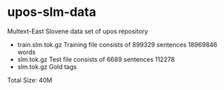 upos-slm-data
=============

Multext-East Slovene data set of upos repository

- train.slm.tok.gz  Training file consists of 899329 sentences 18969846 words
- slm.tok.gz  Test file consists of 6689 sentences 112278
- slm.tok.gz  Gold tags

Total Size: 40M
